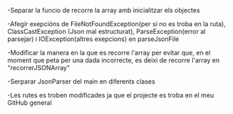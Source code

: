 -Separar la funcio de recorre la array amb inicialitzar els objectes

-Afegir exepcións de FileNotFoundException(per si no es troba en la ruta), ClassCastException (Json mal estructurat), ParseException(error al
    parsejar) i IOException(altres exepcions) en parseJsonFile

-Modificar la manera en la que es recorre l'array per evitar que, en el moment que peta per una dada incorrecte, es deixi de 
    recorre l'array en "recorrerJSONArray"

-Serparar JsonParser del main en diferents clases 

-Les rutes es troben modificades ja que el projecte es troba en el meu GitHub general 